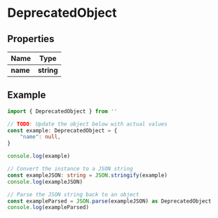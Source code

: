 
# DeprecatedObject


## Properties

Name | Type
------------ | -------------
**name** | **string**

## Example

```typescript
import { DeprecatedObject } from ''

// TODO: Update the object below with actual values
const example: DeprecatedObject = {
    "name": null,
}

console.log(example)

// Convert the instance to a JSON string
const exampleJSON: string = JSON.stringify(example)
console.log(exampleJSON)

// Parse the JSON string back to an object
const exampleParsed = JSON.parse(exampleJSON) as DeprecatedObject
console.log(exampleParsed)
```


